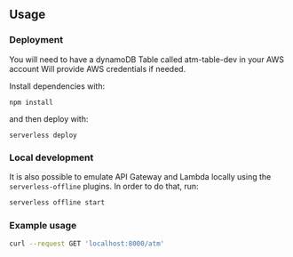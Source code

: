 <!--
title: 'Serverless Framework Node Express API service backed by DynamoDB on AWS'
description: 'This is a demo using DynamoDB on AWS on a Serverless Network handling an ATM database.'
framework: v3
platform: AWS
language: nodeJS
authorLink: ''
authorName: 'Tal Shachar.'
-->

## Usage

### Deployment

You will need to have a dynamoDB Table called atm-table-dev in your AWS account 
Will provide AWS credentials if needed.

Install dependencies with:

```
npm install
```

and then deploy with:

```
serverless deploy
```


### Local development

It is also possible to emulate API Gateway and Lambda locally using the `serverless-offline` plugins. In order to do that, run:

```bash
serverless offline start
```


### Example usage

```bash
curl --request GET 'localhost:8000/atm'
```
